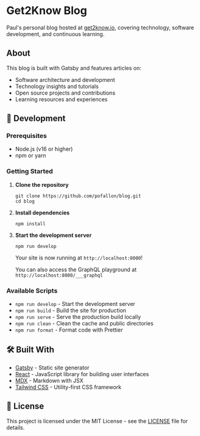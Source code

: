 # Get2Know Blog

Paul's personal blog hosted at [get2know.io](https://get2know.io/), covering technology, software development, and continuous learning.

## About

This blog is built with Gatsby and features articles on:
- Software architecture and development
- Technology insights and tutorials  
- Open source projects and contributions
- Learning resources and experiences

## 🚀 Development

### Prerequisites

- Node.js (v16 or higher)
- npm or yarn

### Getting Started

1. **Clone the repository**

   ```shell
   git clone https://github.com/pofallon/blog.git
   cd blog
   ```

2. **Install dependencies**

   ```shell
   npm install
   ```

3. **Start the development server**

   ```shell
   npm run develop
   ```

   Your site is now running at `http://localhost:8000`!

   You can also access the GraphQL playground at `http://localhost:8000/___graphql`

### Available Scripts

- `npm run develop` - Start the development server
- `npm run build` - Build the site for production
- `npm run serve` - Serve the production build locally
- `npm run clean` - Clean the cache and public directories
- `npm run format` - Format code with Prettier

## 🛠️ Built With

- [Gatsby](https://www.gatsbyjs.com/) - Static site generator
- [React](https://reactjs.org/) - JavaScript library for building user interfaces
- [MDX](https://mdxjs.com/) - Markdown with JSX
- [Tailwind CSS](https://tailwindcss.com/) - Utility-first CSS framework

## 📝 License

This project is licensed under the MIT License - see the [LICENSE](LICENSE) file for details.